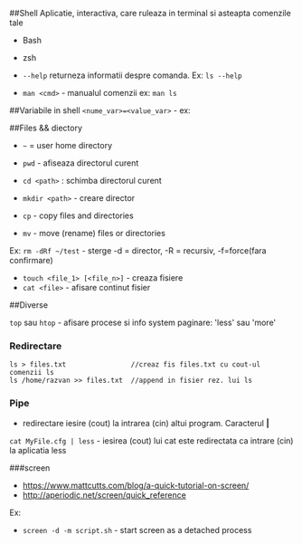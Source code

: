 ##Shell
Aplicatie, interactiva, care ruleaza in terminal si asteapta comenzile tale

* Bash 
* zsh

* `--help` returneza informatii despre comanda. Ex: `ls --help`
* `man <cmd>` - manualul comenzii <cmd> ex: `man ls`

##Variabile in shell 
`<nume_var>=<value_var>` - ex: 


##Files && diectory

* `~` = user home directory 

* `pwd` - afiseaza directorul curent
* `cd <path>` : schimba directorul curent
* `mkdir <path>` - creare director
* `cp` - copy files and directories
* `mv` - move (rename) files or directories

Ex: `rm -dRf ~/test` - sterge -d = director, -R = recursiv, -f=force(fara confirmare)
* `touch <file_1> [<file_n>]` - creaza fisiere
* `cat <file>` - afisare continut fisier

 

##Diverse

`top` sau `htop` - afisare procese si info system
paginare: 'less' sau 'more'

### Redirectare
 ```
 ls > files.txt  			   //creaz fis files.txt cu cout-ul comenzii ls
 ls /home/razvan >> files.txt  //append in fisier rez. lui ls
 ```

### Pipe 
  - redirectare iesire (cout) la intrarea (cin) altui program. Caracterul **|**
  
`cat MyFile.cfg | less` - iesirea (cout) lui cat este redirectata ca intrare (cin) la aplicatia less

###screen
- https://www.mattcutts.com/blog/a-quick-tutorial-on-screen/
- http://aperiodic.net/screen/quick_reference

Ex:

- `screen -d -m script.sh` - start screen as a detached process
